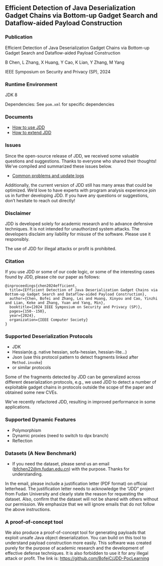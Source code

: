 ## Efficient Detection of Java Deserialization Gadget Chains via Bottom-up Gadget Search and Dataflow-aided Payload Construction
### Publication
Efficient Detection of Java Deserialization Gadget Chains via Bottom-up Gadget Search and Dataflow-aided Payload Construction

B Chen, L Zhang, X Huang, Y Cao, K Lian, Y Zhang, M Yang

IEEE Symposium on Security and Privacy (SP), 2024

### Runtime Environment
JDK 8

Dependencies: See `pom.xml` for specific dependencies

### Documents
- [How to use JDD](./document/UsageGuide.md)
- [How to extend JDD](./document/Extend.md)

### Issues
Since the open-source release of JDD, we received some valuable questions and suggestions. Thanks to everyone who shared their thoughts! We’ve compiled and summarized these issues below.
- [Common problems and update logs](./document/Log.md)

Additionally, the current version of JDD still has many areas that could be optimized. We’d love to have experts with program analysis experience join us in further developing JDD. If you have any questions or suggestions, don’t hesitate to reach out directly!

### Disclaimer
JDD is developed solely for academic research and to advance defensive techniques. It is not intended for unauthorized system attacks.
The developers disclaim any liability for misuse of the software. Please use it responsibly.

The use of JDD for illegal attacks or profit is prohibited.

### Citation
If you use JDD or some of our code logic, or some of the interesting cases found by JDD, please cite our paper as follows:
```
@inproceedings{chen2024efficient,
  title={Efficient Detection of Java Deserialization Gadget Chains via Bottom-up Gadget Search and Dataflow-aided Payload Construction},
  author={Chen, Bofei and Zhang, Lei and Huang, Xinyou and Cao, Yinzhi and Lian, Keke and Zhang, Yuan and Yang, Min},
  booktitle={2024 IEEE Symposium on Security and Privacy (SP)},
  pages={150--150},
  year={2024},
  organization={IEEE Computer Society}
}
```

### Supported Deserialization Protocols
- JDK
- Hessian(e.g. native hessian, sofa-hessian, hessian-lite...)
- Json (use this protocol pattern to detect fragments linked after `Method.invoke`)
- or similar protocols

Some of the fragments detected by JDD can be generalized across different deserialization protocols, e.g., we used JDD to detect a number of exploitable gadget chains in protocols outside the scope of the paper and obtained some new CVEs.

We've recently refactored JDD, resulting in improved performance in some applications.

### Supported Dynamic Features
- Polymorphism
- Dynamic proxies (need to switch to dpx branch)
- Reflection

### Datasets (A New Benchmark)
- If you need the dataset, please send us an email (bfchen22@m.fudan.edu.cn) with the purpose. Thanks for understanding.

In the email, please include a justification letter (PDF format) on official letterhead. 
The justification letter needs to acknowledge the “JDD” project from Fudan University and clearly state the reason for requesting the dataset. 
Also, confirm that the dataset will not be shared with others without our permission. We emphasize that we will ignore emails that do not follow the above instructions.



### A proof-of-concept tool
We also produce a proof-of-concept tool for generating payloads that exploit unsafe Java object deserialization. You can build on this tool to understand payload construction more easily.
This software was created purely for the purpose of academic research and the development of effective defense techniques. It is also forbidden to use it for any illegal attack or profit.
The link is: https://github.com/BofeiC/JDD-PocLearning